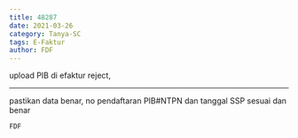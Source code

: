 ```yaml
---
title: 48287
date: 2021-03-26
category: Tanya-SC
tags: E-Faktur
author: FDF
---
```


upload PIB di efaktur reject,

---

pastikan data benar, no pendaftaran PIB#NTPN dan tanggal SSP sesuai dan benar

`FDF`
